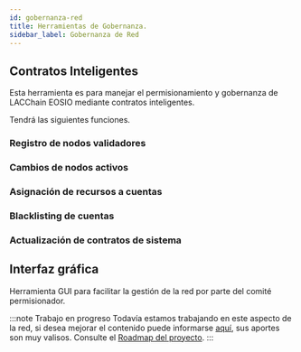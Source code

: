 ```yaml
---
id: gobernanza-red
title: Herramientas de Gobernanza.
sidebar_label: Gobernanza de Red
---
```


## Contratos Inteligentes
Esta herramienta es para manejar el permisionamiento y gobernanza de LACChain EOSIO mediante contratos inteligentes.

Tendrá las siguientes funciones.

### Registro de nodos validadores

### Cambios de nodos activos

### Asignación de recursos a cuentas

### Blacklisting de cuentas

### Actualización de contratos de sistema


## Interfaz gráfica 
Herramienta GUI para facilitar la gestión de la red por parte del comité permisionador. 

:::note Trabajo en progreso
Todavía estamos trabajando en este aspecto de la red, si desea mejorar el contenido puede informarse [aquí](../guias/contribuir), sus aportes son muy valisos. Consulte el [Roadmap del proyecto](../testnet/roadmap).
:::